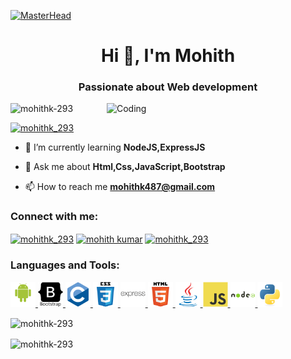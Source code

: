 [![MasterHead](https://i.pinimg.com/originals/cb/0d/13/cb0d139e178018df8b3e778369395ac7.gif)](https://Mohithk-293.io)
<h1 align="center">Hi 👋, I'm Mohith</h1>
<h3 align="center">Passionate about Web development </h3>
<img align="right" alt="Coding" width="350" style="margin-bottom:20px " src="https://i.pinimg.com/originals/ef/16/e4/ef16e4e68b0d3cb81e6bb8a8c3258d7e.gif">
<p align="left"> <img src="https://komarev.com/ghpvc/?username=mohithk-293&label=Profile%20views&color=0e75b6&style=flat" alt="mohithk-293" /> </p>

<p align="left"> <a href="https://twitter.com/mohithk_293" target="blank"><img src="https://img.shields.io/twitter/follow/mohithk_293?logo=twitter&style=for-the-badge" alt="mohithk_293" /></a> </p>

- 🌱 I’m currently learning **NodeJS,ExpressJS**

- 💬 Ask me about **Html,Css,JavaScript,Bootstrap**

- 📫 How to reach me **mohithk487@gmail.com**

<h3 align="left">Connect with me:</h3>
<p align="left">
<a href="https://twitter.com/mohithk_293" target="blank"><img align="center" src="https://raw.githubusercontent.com/rahuldkjain/github-profile-readme-generator/master/src/images/icons/Social/twitter.svg" alt="mohithk_293" height="30" width="40" /></a>
<a href="https://linkedin.com/in/mohith kumar" target="blank"><img align="center" src="https://raw.githubusercontent.com/rahuldkjain/github-profile-readme-generator/master/src/images/icons/Social/linked-in-alt.svg" alt="mohith kumar" height="30" width="40" /></a>
<a href="https://instagram.com/mohithk_293" target="blank"><img align="center" src="https://raw.githubusercontent.com/rahuldkjain/github-profile-readme-generator/master/src/images/icons/Social/instagram.svg" alt="mohithk_293" height="30" width="40" /></a>
</p>

<h3 align="left">Languages and Tools:</h3>
<p align="left"> <a href="https://developer.android.com" target="_blank" rel="noreferrer"> <img src="https://raw.githubusercontent.com/devicons/devicon/master/icons/android/android-original-wordmark.svg" alt="android" width="40" height="40"/> </a> <a href="https://getbootstrap.com" target="_blank" rel="noreferrer"> <img src="https://raw.githubusercontent.com/devicons/devicon/master/icons/bootstrap/bootstrap-plain-wordmark.svg" alt="bootstrap" width="40" height="40"/> </a> <a href="https://www.cprogramming.com/" target="_blank" rel="noreferrer"> <img src="https://raw.githubusercontent.com/devicons/devicon/master/icons/c/c-original.svg" alt="c" width="40" height="40"/> </a> <a href="https://www.w3schools.com/css/" target="_blank" rel="noreferrer"> <img src="https://raw.githubusercontent.com/devicons/devicon/master/icons/css3/css3-original-wordmark.svg" alt="css3" width="40" height="40"/> </a> <a href="https://expressjs.com" target="_blank" rel="noreferrer"> <img src="https://raw.githubusercontent.com/devicons/devicon/master/icons/express/express-original-wordmark.svg" alt="express" width="40" height="40"/> </a> <a href="https://www.w3.org/html/" target="_blank" rel="noreferrer"> <img src="https://raw.githubusercontent.com/devicons/devicon/master/icons/html5/html5-original-wordmark.svg" alt="html5" width="40" height="40"/> </a> <a href="https://www.java.com" target="_blank" rel="noreferrer"> <img src="https://raw.githubusercontent.com/devicons/devicon/master/icons/java/java-original.svg" alt="java" width="40" height="40"/> </a> <a href="https://developer.mozilla.org/en-US/docs/Web/JavaScript" target="_blank" rel="noreferrer"> <img src="https://raw.githubusercontent.com/devicons/devicon/master/icons/javascript/javascript-original.svg" alt="javascript" width="40" height="40"/> </a> <a href="https://nodejs.org" target="_blank" rel="noreferrer"> <img src="https://raw.githubusercontent.com/devicons/devicon/master/icons/nodejs/nodejs-original-wordmark.svg" alt="nodejs" width="40" height="40"/> </a> <a href="https://www.python.org" target="_blank" rel="noreferrer"> <img src="https://raw.githubusercontent.com/devicons/devicon/master/icons/python/python-original.svg" alt="python" width="40" height="40"/> </a> </p>

<p><img align="center" src="https://github-readme-stats.vercel.app/api/top-langs?username=mohithk-293&show_icons=true&locale=en&layout=compact" alt="mohithk-293" /></p>

<p><img align="center" src="https://github-readme-streak-stats.herokuapp.com/?user=mohithk-293&" alt="mohithk-293" /></p>


